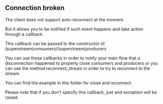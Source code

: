 Connection broken
---

The client does not support auto-reconnect at the moment.

But it allows you to be notified if such event happens and take action through a callback. 

This callback can be passed to the constructor of (superstream)consumers/(superstream)producers

You can use these callbacks in order to notify your main flow that a disconnection happened to properly close 
consumers and producers or you can use the method reconnect_stream in order to try to reconnect to the stream.

You can find the example in this folder for close and reconnect.

Please note that if you don't specify this callback, just and exception will be raised.

